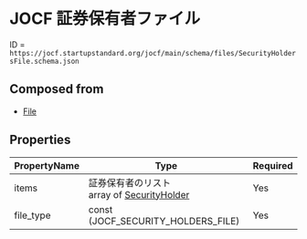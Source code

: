 # JOCF 証券保有者ファイル

ID = `https://jocf.startupstandard.org/jocf/main/schema/files/SecurityHoldersFile.schema.json`

## Composed from
- [File](../types/File.schema.json)

## Properties

| PropertyName | Type | Required |
|-------------|------|----------|
| items | 証券保有者のリスト <br> array of [SecurityHolder](../objects/SecurityHolder.schema.json) | Yes |
| file_type | const (JOCF_SECURITY_HOLDERS_FILE) | Yes |